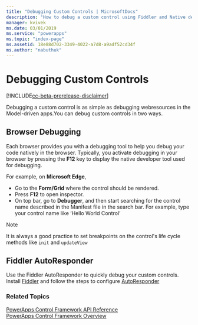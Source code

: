 ```yaml
---
title: "Debugging Custom Controls | MicrosoftDocs"
description: "How to debug a custom control using Fiddler and Native debugging"
manager: kvivek
ms.date: 03/01/2019
ms.service: "powerapps"
ms.topic: "index-page"
ms.assetid: 18e88d702-3349-4022-a7d8-a9adf52cd34f
ms.author: "nabuthuk"
---
```

# Debugging Custom Controls

[!INCLUDE[cc-beta-prerelease-disclaimer](../../includes/cc-beta-prerelease-disclaimer.md)]

Debugging a custom control is as simple as debugging webresources in the Model-driven apps.You can debug custom controls in two ways.

## Browser Debugging

Each browser provides you with a debugging tool to help you debug your code natively in the browser. Typically, you activate debugging in your browser by pressing the **F12** key to display the native developer tool used for debugging.

For example, on **Microsoft Edge**,

- Go to the **Form/Grid** where the control should be rendered.
- Press **F12** to open inspector.
- On top bar, go to **Debugger**, and then start searching for the control name described in the Manifest file in the search bar. For example, type your control name like ‘Hello World Control’

> [!NOTE]
> It is always a good practice to set breakpoints on the control's life cycle methods like `init` and `updateView`

## Fiddler AutoResponder

Use the Fiddler AutoResponder to quickly debug your custom controls. Install [Fiddler](https://www.telerik.com/download/fiddler) and follow the steps to configure [AutoResponder](https://docs.microsoft.com/en-us/dynamics365/customer-engagement/developer/streamline-javascript-development-fiddler-autoresponder)

### Related Topics

[PowerApps Control Framework API Reference](index.md)<br />
[PowerApps Control Framework Overview](overview.md)